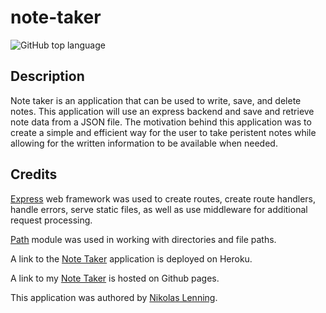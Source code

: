 # note-taker
![GitHub top language](https://img.shields.io/github/languages/top/nikolaslenning/note-taker)

## Description 
Note taker is an application that can be used to write, save, and delete notes. This application will use an express backend and save and retrieve note data from a JSON file. The motivation behind this application was to create a simple and efficient way for the user to take peristent notes while allowing for the written information to be available when needed. 



## Credits
[Express](https://expressjs.com/) web framework was used to create routes, create route handlers, handle errors, serve static files, as well as use middleware for additional request processing. 

[Path](https://www.npmjs.com/package/path) module was used in working with directories and file paths. 

A link to the [Note Taker]() application is deployed on Heroku. 

A link to my [Note Taker](https://github.com/nikolaslenning/note-taker) is hosted on Github pages.

This application was authored by [Nikolas Lenning](https://github.com/nikolaslenning).
